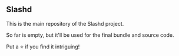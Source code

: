 ## Slashd

This is the main repository of the Slashd project.

So far is empty, but it'll be used for the final bundle and source code.

Put a ⭐️ if you find it intriguing!

